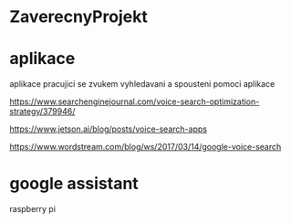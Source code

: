 # ZaverecnyProjekt

# aplikace
aplikace pracujici se zvukem
vyhledavani a spousteni pomoci aplikace

https://www.searchenginejournal.com/voice-search-optimization-strategy/379946/

https://www.jetson.ai/blog/posts/voice-search-apps

https://www.wordstream.com/blog/ws/2017/03/14/google-voice-search 


# google assistant
raspberry pi
